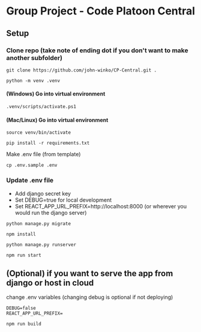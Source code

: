 # Group Project - Code Platoon Central 

## Setup

### Clone repo (take note of ending dot if you don't want to make another subfolder)
~~~
git clone https://github.com/john-winko/CP-Central.git .
~~~

~~~
python -m venv .venv
~~~

#### (Windows) Go into virtual environment
~~~
.venv/scripts/activate.ps1
~~~

#### (Mac/Linux) Go into virtual environment
~~~
source venv/bin/activate
~~~

~~~.ve
pip install -r requirements.txt
~~~
Make .env file (from template)
~~~
cp .env.sample .env
~~~

### Update .env file
- Add django secret key
- Set DEBUG=true for local development
- Set REACT_APP_URL_PREFIX=http://localhost:8000 (or wherever you would run the django server)


~~~
python manage.py migrate
~~~


~~~
npm install
~~~

~~~
python manage.py runserver
~~~

~~~
npm run start
~~~

## (Optional) if you want to serve the app from django or host in cloud

change .env variables (changing debug is optional if not deploying)
~~~
DEBUG=false
REACT_APP_URL_PREFIX=
~~~

~~~
npm run build
~~~

